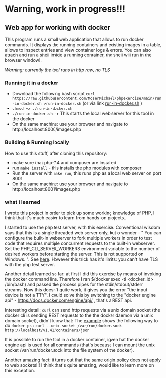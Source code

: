 
# Warning, work in progress!!!

## Web app for working with docker

This program runs a small web application that allows to run docker commands.
It displays the running containers and existing images in a table, allows to inspect entries and view container logs & errors.
You can also attach and run a shell inside a running container, the shell will run in the browser window!.

_Warning: currently the tool runs in http raw, no TLS_

### Running it in a docker

- Download the following bash script ```curl https://raw.githubusercontent.com/MoserMichael/phpexercise/main/run-in-docker.sh >run-in-docker.sh``` (or via link [run-in-docker.sh](https://raw.githubusercontent.com/MoserMichael/phpexercise/main/run-in-docker.sh) )
- ```chmod +x ./run-in-docker.sh```
- ```./run-in-docker.sh -r``` This starts the local web server for this tool in the docker
- On the same machine: use your browser and navigate to http://localhost:8000/images.php

### Building & Running locally 

How to use this stuff, after cloning this repository:

- make sure that php-7.4 and composer are installed
- run ```make install``` - this installs the php modules with composer
- Run the server with ```make run```, this runs php as a local web server on port 8001 
- On the same machine: use your browser and navigate to http://localhost:8001/images.php

### what i learned

I wrote this project in order to pick up some working knowledge of PHP, I think that it's much easier to learn from hands-on projects..

I started to use the php test server, with this exercise. Conventional wisdom says that this is a single threaded web server only, but o wonder - " You can configure the built-in webserver to fork multiple workers in order to test code that requires multiple concurrent requests to the built-in webserver. Set the PHP_CLI_SERVER_WORKERS environment variable to the number of desired workers before starting the server. This is not supported on Windows. ". See [here](https://www.php.net/manual/en/features.commandline.webserver.php).
However this trick has it's limits: you can't have TLS with the php test server.

Another detail learned so far: at first I did this exercise by means of invoking the docker command line. 
Therefore I ran $(docker exec -ti <docker_id> /bin/bash) and passed the process pipes for the stdin/stdout/stderr streams.
Now this doesn't quite work, it gives you the error "the input device is not a TTY".
I could solve this by switching to the "docker engine api" - https://docs.docker.com/engine/api/ , that's a REST api.

Interesting detail: ```curl``` can send http requests via a unix domain socket (the docker cli is sending REST requests to the the docker daemon via a unix domain socket), didn't know that:
The [example](https://docs.docker.com/engine/api/sdk/examples/) shows the following way to do ```docker ps``` : ```curl --unix-socket /var/run/docker.sock http://localhost/v1.41/containers/json```

It is possible to run the tool in a docker container, igven hat the docker engine api is used for all commands (that's because I can mount the unix socket /var/run/docker.sock into the file system of the docker).

Another amazing fact: it turns out that the [same origin policy](https://en.wikipedia.org/wiki/Same-origin_policy) does not apply to web sockets!!! I think that's quite amazing, would like to learn more on this exception.


